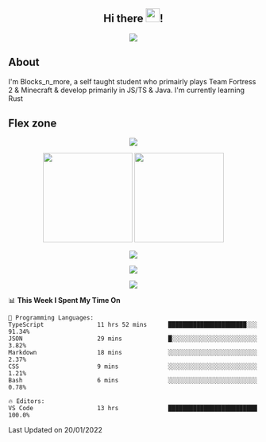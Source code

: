 <h2 align="center">
  Hi there <img src="https://media.giphy.com/media/hvRJCLFzcasrR4ia7z/giphy.gif" width="28">!
</h2>

<p align="center">
  <img src="https://forthebadge.com/images/badges/0-percent-optimized.svg">
</p>

## About
I'm Blocks_n_more, a self taught student who primairly plays Team Fortress 2 & Minecraft & develop primarily in JS/TS & Java. I'm currently learning Rust

## Flex zone
<p align="center">
 <img src="https://github-profile-summary-cards.vercel.app/api/cards/profile-details?username=Blocksnmore&theme=github_dark">
</p>
<p align="center">
 <img height="180em" src="https://github-readme-stats.vercel.app/api?username=Blocksnmore&show_icons=true&theme=dark&hide_border=true">
 <img height="180em" src="https://github-readme-stats.vercel.app/api/top-langs/?username=Blocksnmore&layout=compact&theme=dark&hide_border=true"> 
</p>
<p align="center">
 <img src="https://github-readme-streak-stats.herokuapp.com/?user=Blocksnmore&theme=dark&hide_border=true">
</p>
<p align="center">
 <img src="https://activity-graph.herokuapp.com/graph?username=Blocksnmore&theme=github&hide_border=true"> 
</p>
<p align="center">
 <img src="https://github-profile-trophy.vercel.app/?username=Blocksnmore&theme=nord">
</p>

<!--START_SECTION:waka-->
📊 **This Week I Spent My Time On** 

```text
💬 Programming Languages: 
TypeScript               11 hrs 52 mins      ██████████████████████░░░   91.34% 
JSON                     29 mins             █░░░░░░░░░░░░░░░░░░░░░░░░   3.82% 
Markdown                 18 mins             ░░░░░░░░░░░░░░░░░░░░░░░░░   2.37% 
CSS                      9 mins              ░░░░░░░░░░░░░░░░░░░░░░░░░   1.21% 
Bash                     6 mins              ░░░░░░░░░░░░░░░░░░░░░░░░░   0.78%

🔥 Editors: 
VS Code                  13 hrs              █████████████████████████   100.0%

```


 Last Updated on 20/01/2022
<!--END_SECTION:waka-->
